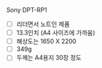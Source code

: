 

Sony DPT-RP1
- [ ] 리더면서 노트인 제품
- [ ] 13.3인치 (A4 사이즈에 가까움)
- [ ] 해상도는 1650 X 2200
- [ ] 349g
- [ ] 두께는 A4용지 30장 정도